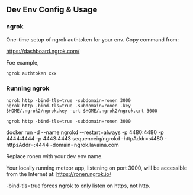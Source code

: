 ## Dev Env Config & Usage

### ngrok

One-time setup of ngrok authtoken for your env. Copy command from:

https://dashboard.ngrok.com/

Foe example,

```
ngrok authtoken xxx
```

### Running ngrok

```
ngrok http -bind-tls=true -subdomain=ronen 3000
ngrok http -bind-tls=true -subdomain=ronen -key $HOME/.ngrok2/ngrok.key -crt $HOME/.ngrok2/ngrok.crt 3000

ngrok http -bind-tls=true -subdomain=ronen 3000
```

docker run -d --name ngrokd --restart=always -p 4480:4480 -p 4444:4444 -p 4443:4443 sequenceiq/ngrokd -httpAddr=:4480 -httpsAddr=:4444 -domain=ngrok.lavaina.com

Replace ronen with your dev env name.

Your locally running meteor app, listening on port 3000, will be accessible from the Internet at: https://ronen.ngrok.io/

-bind-tls=true forces ngrok to only listen on https, not http.
